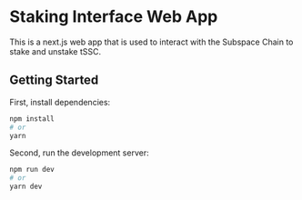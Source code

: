 # Staking Interface Web App

This is a next.js web app that is used to interact with the Subspace Chain to stake and unstake tSSC.

## Getting Started

First, install dependencies:

```bash
npm install
# or
yarn
```

Second, run the development server:

```bash
npm run dev
# or
yarn dev
```
